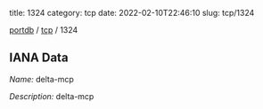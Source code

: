 title: 1324
category: tcp
date: 2022-02-10T22:46:10
slug: tcp/1324

[portdb](/) / [tcp](/category/tcp.html) / 1324


## IANA Data

_Name:_ delta-mcp

_Description:_ delta-mcp

